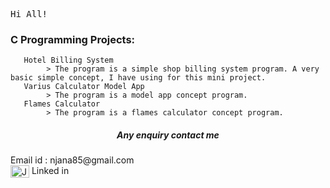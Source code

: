 
<tt align="center" width="20px">Hi All!</tt>

<h3>C Programming Projects:</h3>
    
       Hotel Billing System
            > The program is a simple shop billing system program. A very basic simple concept, I have using for this mini project.         
       Varius Calculator Model App
            > The program is a model app concept program.   
       Flames Calculator
            > The program is a flames calculator concept program.   
         

<h5 align="center">Any enquiry contact me</h5>
               Email id : njana85@gmail.com 
               <br>
               <a href="https://www.linkedin.com/in/jana-n-9a3b2925a" target="blank"><img align="center" src="https://cdn.jsdelivr.net/npm/simple-icons@3.0.1/icons/linkedin.svg" alt="JanaN02" height="20" width="30" /></a> 
               Linked in
